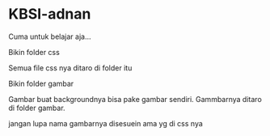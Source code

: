 KBSI-adnan
==========

Cuma untuk belajar aja...

Bikin folder css

Semua file css nya ditaro di folder itu

Bikin folder gambar

Gambar buat backgroundnya bisa pake gambar sendiri. Gammbarnya ditaro di folder gambar.

jangan lupa nama gambarnya disesuein ama yg di css nya


